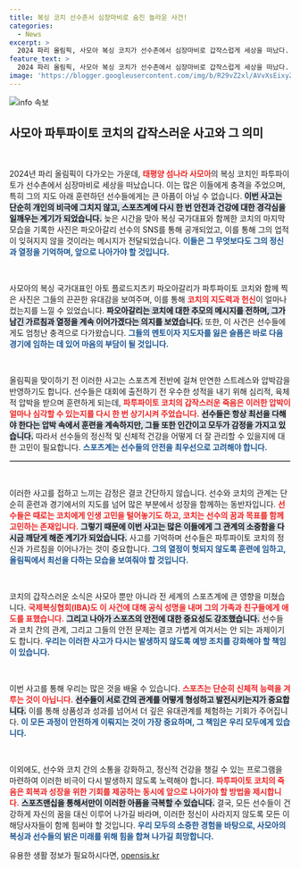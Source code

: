 ```yaml
---
title: 복싱 코치 선수촌서 심장마비로 숨진 놀라운 사건!
categories:
  - News
excerpt: >
  2024 파리 올림픽, 사모아 복싱 코치가 선수촌에서 심장마비로 갑작스럽게 세상을 떠났다. 그를 추모하는 선수와 팀의 슬픔이 깊어지는 가운데, 역사적인 도전을 앞둔 순간이 더욱 안타깝다.
feature_text: >
  2024 파리 올림픽, 사모아 복싱 코치가 선수촌에서 심장마비로 갑작스럽게 세상을 떠났다. 그를 추모하는 선수와 팀의 슬픔이 깊어지는 가운데, 역사적인 도전을 앞둔 순간이 더욱 안타깝다.
image: 'https://blogger.googleusercontent.com/img/b/R29vZ2xl/AVvXsEixyZcFfHzMRdzZMjFBmAUKJYCLCGyLL1o632UiGVXcaFdKo_bkvkuCioo0uUKlGfBVcT3P84aROyZIXSBEx3Aw5nCQ3pTgDom1WDC4m8eifvWiAmWEEVb4x6G_l8C0QH225ldMjyaFvpxGEBGNO37VmDTDMHGhJPq73UglMfDca1-0aw/s1600/blogspot.png'
---
```


<p><img src="https://blogger.googleusercontent.com/img/b/R29vZ2xl/AVvXsEixyZcFfHzMRdzZMjFBmAUKJYCLCGyLL1o632UiGVXcaFdKo_bkvkuCioo0uUKlGfBVcT3P84aROyZIXSBEx3Aw5nCQ3pTgDom1WDC4m8eifvWiAmWEEVb4x6G_l8C0QH225ldMjyaFvpxGEBGNO37VmDTDMHGhJPq73UglMfDca1-0aw/s1600/blogspot.png" alt="info 속보" /></p>

<h2 data-ke-size="size26">사모아 파투파이토 코치의 갑작스러운 사고와 그 의미</h2>

<p data-ke-size="size16">&nbsp;</p>

<p>2024년 파리 올림픽이 다가오는 가운데, <b><span style="color: #ee2323;">태평양 섬나라 사모아</span></b>의 복싱 코치인 파투파이토가 선수촌에서 심장마비로 세상을 떠났습니다. 이는 많은 이들에게 충격을 주었으며, 특히 그의 지도 아래 훈련하던 선수들에게는 큰 아픔이 아닐 수 없습니다. <b><span style="background-color: #21538527;">이번 사고는 단순히 개인의 비극에 그치지 않고, 스포츠계에 다시 한 번 안전과 건강에 대한 경각심을 일깨우는 계기가 되었습니다.</span></b> 늦은 시간을 맞아 복싱 국가대표와 함께한 코치의 마지막 모습을 기록한 사진은 파오아갈리 선수의 SNS를 통해 공개되었고, 이를 통해 그의 업적이 잊혀지지 않을 것이라는 메시지가 전달되었습니다. <b><span style="color: #1a5490;">이들은 그 무엇보다도 그의 정신과 열정을 기억하며, 앞으로 나아가야 할 것입니다.</span></b></p>

<p data-ke-size="size16">&nbsp;</p>

<p>사모아의 복싱 국가대표인 아토 플로드지츠키 파오아갈리가 파투파이토 코치와 함께 찍은 사진은 그들의 끈끈한 유대감을 보여주며, 이를 통해 <b><span style="color: #ee2323;">코치의 지도력과 헌신</span></b>이 얼마나 컸는지를 느낄 수 있었습니다. <b><span style="background-color: #21538527;">파오아갈리는 코치에 대한 추모의 메시지를 전하며, 그가 남긴 가르침과 열정을 계속 이어가겠다는 의지를 보였습니다.</span></b> 또한, 이 사건은 선수들에게도 엄청난 충격으로 다가왔습니다. <b><span style="color: #1a5490;">그들의 멘토이자 지도자를 잃은 슬픔은 바로 다음 경기에 임하는 데 있어 마음의 부담이 될 것입니다.</span></b></p>

<p data-ke-size="size16">&nbsp;</p>

<p>올림픽을 맞이하기 전 이러한 사고는 스포츠계 전반에 걸쳐 만연한 스트레스와 압박감을 반영하기도 합니다. 선수들은 대회에 출전하기 전 우수한 성적을 내기 위해 심리적, 육체적 압박을 받으며 훈련하게 되는데, <b><span style="color: #ee2323;">파투파이토 코치의 갑작스러운 죽음은 이러한 압박이 얼마나 심각할 수 있는지를 다시 한 번 상기시켜 주었습니다.</span></b> <b><span style="background-color: #21538527;">선수들은 항상 최선을 다해야 한다는 압박 속에서 훈련을 계속하지만, 그들 또한 인간이고 모두가 감정을 가지고 있습니다.</span></b> 따라서 선수들의 정신적 및 신체적 건강을 어떻게 더 잘 관리할 수 있을지에 대한 고민이 필요합니다. <b><span style="color: #1a5490;">스포츠계는 선수들의 안전을 최우선으로 고려해야 합니다.</span></b></p>

<hr style="border: 1px solid #ccc;"/>

<p data-ke-size="size16">&nbsp;</p>

<p>이러한 사고를 접하고 느끼는 감정은 결코 간단하지 않습니다. 선수와 코치의 관계는 단순히 훈련과 경기에서의 지도를 넘어 많은 부분에서 성장을 함께하는 동반자입니다. <b><span style="color: #ee2323;">선수들은 때로는 코치에게 인생 고민을 털어놓기도 하고, 코치는 선수의 꿈과 목표를 함께 고민하는 존재입니다.</span></b> <b><span style="background-color: #21538527;">그렇기 때문에 이번 사고는 많은 이들에게 그 관계의 소중함을 다시금 깨닫게 해준 계기가 되었습니다.</span></b> 사고를 기억하며 선수들은 파투파이토 코치의 정신과 가르침을 이어나가는 것이 중요합니다. <b><span style="color: #1a5490;">그의 열정이 헛되지 않도록 훈련에 임하고, 올림픽에서 최선을 다하는 모습을 보여줘야 할 것입니다.</span></b></p>

<p data-ke-size="size16">&nbsp;</p>

<p>코치의 갑작스러운 소식은 사모아 뿐만 아니라 전 세계의 스포츠계에 큰 영향을 미쳤습니다. <b><span style="color: #ee2323;">국제복싱협회(IBA)도 이 사건에 대해 공식 성명을 내며 그의 가족과 친구들에게 애도를 표했습니다.</span></b> <b><span style="background-color: #21538527;">그리고 나아가 스포츠의 안전에 대한 중요성도 강조했습니다.</span></b> 선수들과 코치 간의 관계, 그리고 그들의 안전 문제는 결코 가볍게 여겨서는 안 되는 과제이기도 합니다. <b><span style="color: #1a5490;">우리는 이러한 사고가 다시는 발생하지 않도록 예방 조치를 강화해야 할 책임이 있습니다.</span></b></p>

<p data-ke-size="size16">&nbsp;</p>

<p>이번 사고를 통해 우리는 많은 것을 배울 수 있습니다. <b><span style="color: #ee2323;">스포츠는 단순히 신체적 능력을 겨루는 것이 아닙니다.</span></b> <b><span style="background-color: #21538527;">선수들이 서로 간의 관계를 어떻게 형성하고 발전시키는지가 중요합니다.</span></b> 이를 통해 상품성과 성과를 넘어서 더 깊은 유대관계를 체험하는 기회가 주어집니다. <b><span style="color: #1a5490;">이 모든 과정이 안전하게 이뤄지는 것이 가장 중요하며, 그 책임은 우리 모두에게 있습니다.</span></b></p>

<p data-ke-size="size16">&nbsp;</p>

<p>이외에도, 선수와 코치 간의 소통을 강화하고, 정신적 건강을 챙길 수 있는 프로그램을 마련하여 이러한 비극이 다시 발생하지 않도록 노력해야 합니다. <b><span style="color: #ee2323;">파투파이토 코치의 죽음은 회복과 성장을 위한 기회를 제공하는 동시에 앞으로 나아가야 할 방법을 제시합니다.</span></b> <b><span style="background-color: #21538527;">스포츠맨십을 통해서만이 이러한 아픔을 극복할 수 있습니다.</span></b> 결국, 모든 선수들이 건강하게 자신의 꿈을 대신 이루어 나가길 바라며, 이러한 정신이 사라지지 않도록 모든 이해당사자들이 함께 힘써야 할 것입니다. <b><span style="color: #1a5490;">우리 모두의 소중한 경험을 바탕으로, 사모아의 복싱과 선수들의 밝은 미래를 위해 힘을 합쳐 나가길 희망합니다.</span></b></p>
유용한 생활 정보가 필요하시다면, <a href="https://opensis.kr" rel="dofollow">opensis.kr</a>


